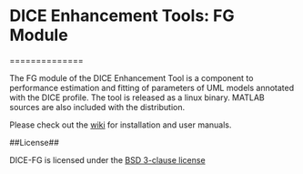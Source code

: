 # DICE Enhancement Tools: FG Module
==============

The FG module of the DICE Enhancement Tool is a component to performance estimation and fitting of parameters of UML models annotated with the DICE profile. The tool is released as a linux binary. MATLAB sources are also included with the distribution.

Please check out the [wiki](https://github.com/dice-project/DICE-Enhancement-FG/wiki) for installation and user manuals.

##License##

DICE-FG is licensed under the [BSD 3-clause license][1]

[1]: http://opensource.org/licenses/BSD-3-Clause
